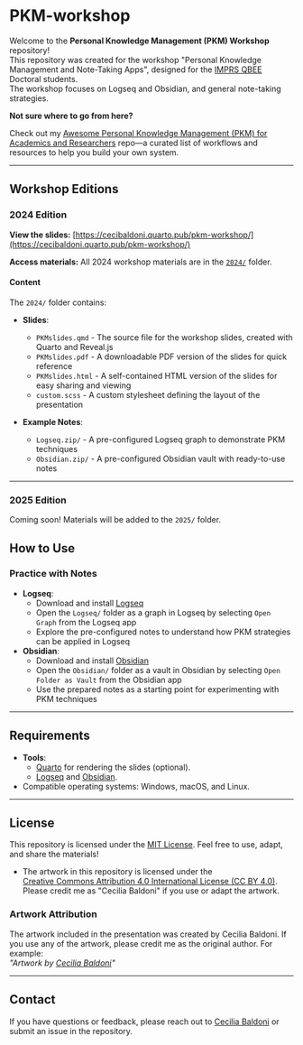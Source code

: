 # PKM-workshop

Welcome to the **Personal Knowledge Management (PKM) Workshop** repository! <br>
This repository was created for the workshop "Personal Knowledge Management and Note-Taking Apps", designed for the [IMPRS QBEE](https://imprs-qbee.mpg.de/) Doctoral students. <br>
The workshop focuses on Logseq and Obsidian, and general note-taking strategies.

**Not sure where to go from here?**

Check out my [Awesome Personal Knowledge Management (PKM) for Academics and Researchers](https://github.com/cecibaldoni/awesome-PKM-for-academics) repo—a curated list of workflows and resources to help you build your own system.

---

## Workshop Editions

### 2024 Edition


**View the slides:** [https://cecibaldoni.quarto.pub/pkm-workshop/](https://cecibaldoni.quarto.pub/pkm-workshop/)

**Access materials:** All 2024 workshop materials are in the [`2024/`](2024/) folder.

#### Content

The `2024/` folder contains:
- **Slides**: 
  - `PKMslides.qmd` - The source file for the workshop slides, created with Quarto and Reveal.js
  - `PKMslides.pdf` - A downloadable PDF version of the slides for quick reference
  - `PKMslides.html` - A self-contained HTML version of the slides for easy sharing and viewing
  - `custom.scss` - A custom stylesheet defining the layout of the presentation

- **Example Notes**: 
  - `Logseq.zip/` - A pre-configured Logseq graph to demonstrate PKM techniques
  - `Obsidian.zip/` - A pre-configured Obsidian vault with ready-to-use notes

---

### 2025 Edition

Coming soon! Materials will be added to the `2025/` folder.

## How to Use

### Practice with Notes
- **Logseq**:
  - Download and install [Logseq](https://logseq.com/)
  - Open the `Logseq/` folder as a graph in Logseq by selecting `Open Graph` from the Logseq app
  - Explore the pre-configured notes to understand how PKM strategies can be applied in Logseq
- **Obsidian**:
  - Download and install [Obsidian](https://obsidian.md/)
  - Open the `Obsidian/` folder as a vault in Obsidian by selecting `Open Folder as Vault` from the Obsidian app
  - Use the prepared notes as a starting point for experimenting with PKM techniques

---

## Requirements

- **Tools**:
  - [Quarto](https://quarto.org/docs/get-started/) for rendering the slides (optional).
  - [Logseq](https://logseq.com/) and [Obsidian](https://obsidian.md/).
- Compatible operating systems: Windows, macOS, and Linux.

---

## License

This repository is licensed under the [MIT License](LICENSE). Feel free to use, adapt, and share the materials!
- The artwork in this repository is licensed under the  
  [Creative Commons Attribution 4.0 International License (CC BY 4.0)](https://creativecommons.org/licenses/by/4.0/).  
  Please credit me as "Cecilia Baldoni" if you use or adapt the artwork.

### Artwork Attribution
The artwork included in the presentation was created by Cecilia Baldoni. If you use any of the artwork, please credit me as the original author. For example:  
*"Artwork by [Cecilia Baldoni](https://cecibaldoni.github.io/)"*

---

## Contact

If you have questions or feedback, please reach out to [Cecilia Baldoni](cbaldoni@ab.mpg.de) or submit an issue in the repository.
